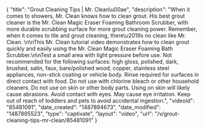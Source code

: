 {
    "title": "Grout Cleaning Tips | Mr. Clean\u00ae",
    "description": "When it comes to showers, Mr. Clean knows how to clean grout. His best grout cleaner is the Mr. Clean Magic Eraser Foaming Bathroom Scrubber, with more durable scrubbing surface for more grout cleaning power. Remember, when it comes to tile and grout cleaning, there\u2019s no clean like Mr. Clean. \n\nThis Mr. Clean tutorial video demonstrates how to clean grout quickly and easily using the Mr. Clean Magic Eraser Foaming Bath Scrubber.\n\nTest a small area with light pressure before use. Not recommended for the following surfaces: high gloss, polished, dark, brushed, satin, faux, bare\/polished wood, copper, stainless steel appliances, non-stick coating or vehicle body. Rinse required for surfaces in direct contact with food. Do not use with chlorine bleach or other household cleaners. Do not use on skin or other body parts. Using on skin will likely cause abrasions. Avoid contact with eyes. May cause eye irritation. Keep out of reach of toddlers and pets to avoid accidental ingestion.",
    "videoid": "85481091",
    "date_created": "1487894673",
    "date_modified": "1487895523",
    "type": "captivate",
    "layout": "video",
    "url": "\/v\/grout-cleaning-tips-mr-clean\/85481091"
}